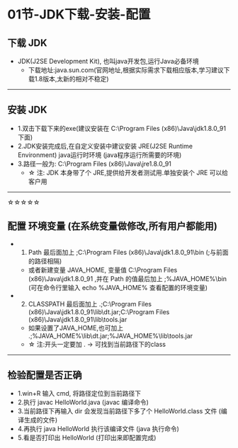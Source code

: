 # 01节-JDK下载-安装-配置

## 下载 **JDK**

- JDK(J2SE Development Kit), 也叫java开发包,运行Java必备环境
  - 下载地址:java.sun.com(官网地址,根据实际需求下载相应版本,学习建议下载1.8版本,太新的相对不稳定)

---

## 安装 **JDK**

- 1.双击下载下来的exe(建议安装在 C:\Program Files (x86)\Java\jdk1.8.0_91 下面)
- 2.JDK安装完成后,在自定义安装中建议安装 JRE(J2SE Runtime Environment) java运行时环境 (java程序运行所需要的环境)
- 3.路径一般为: C:\Program Files (x86)\Java\jre1.8.0_91
  - ☆ 注: JDK 本身带了个 JRE,提供给开发者测试用.单独安装个 JRE 可以给客户用

---

☆☆☆☆☆ 
## 配置 **环境变量** (在系统变量做修改,所有用户都能用)

- 1. Path 最后面加上 ;C:\Program Files (x86)\Java\jdk1.8.0_91\bin (;与前面的路径相隔)
  - 或者新建变量 JAVA_HOME, 变量值 C:\Program Files (x86)\Java\jdk1.8.0_91 ,并在 Path 的值最后加上 ;%JAVA_HOME%\bin  (可在命令行里输入 echo %JAVA_HOME% 查看配置的环境变量)
- 2. CLASSPATH 最后面加上  .;C:\Program Files (x86)\Java\jdk1.8.0_91\lib\dt.jar;C:\Program Files (x86)\Java\jdk1.8.0_91\lib\tools.jar
  - 如果设置了JAVA_HOME,也可加上  .;%JAVA_HOME%\lib\dt.jar;%JAVA_HOME%\lib\tools.jar
  - ☆ 注:开头一定要加 . → 可找到当前路径下的class

---

## 检验配置是否正确

- 1.win+R 输入 cmd, 将路径定位到当前路径下
- 2.执行 javac HelloWorld.java (javac 编译命令)
- 3.当前路径下再输入 dir 会发现当前路径下多了个 HelloWorld.class 文件 (编译生成的文件)
- 4.再执行 java HelloWorld 执行该编译文件 (java 执行命令)
- 5.看是否打印出 HelloWorld (打印出来即配置完成)
